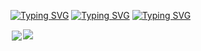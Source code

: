 [![Typing SVG](https://readme-typing-svg.demolab.com?font=Fira+Code&pause=1000&repeat=false&width=435&lines=%F0%9F%91%8B+Hello+World%2C+I%E2%80%99m+Aiden)](https://git.io/typing-svg)
[![Typing SVG](https://readme-typing-svg.demolab.com?font=Fira+Code&pause=1000&repeat=false&width=435&lines=%F0%9F%91%80+I%E2%80%99m+interested+in+Python)](https://git.io/typing-svg)
[![Typing SVG](https://readme-typing-svg.demolab.com?font=Fira+Code&pause=1000&repeat=false&width=435&lines=%F0%9F%8C%B1+I%E2%80%99m+learning+Cyber+Security)](https://git.io/typing-svg)

<div style="display: flex; width: 100%">
  <img style="border: 2px solid white; top: 20px;" src="https://stats.justsong.cn/api/csdn?id=weixin_46065314&theme=merko"/>
  <img src="https://github-readme-stats.vercel.app/api?username=aiden-l&theme=merko&show_icons=true"/>
</div>

